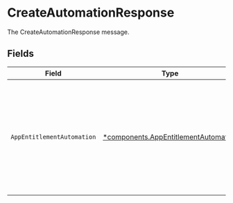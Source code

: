 # CreateAutomationResponse

The CreateAutomationResponse message.


## Fields

| Field                                                                                                                                                                                               | Type                                                                                                                                                                                                | Required                                                                                                                                                                                            | Description                                                                                                                                                                                         |
| --------------------------------------------------------------------------------------------------------------------------------------------------------------------------------------------------- | --------------------------------------------------------------------------------------------------------------------------------------------------------------------------------------------------- | --------------------------------------------------------------------------------------------------------------------------------------------------------------------------------------------------- | --------------------------------------------------------------------------------------------------------------------------------------------------------------------------------------------------- |
| `AppEntitlementAutomation`                                                                                                                                                                          | [*components.AppEntitlementAutomation](../../models/components/appentitlementautomation.md)                                                                                                         | :heavy_minus_sign:                                                                                                                                                                                  | The AppEntitlementAutomation message.<br/><br/>This message contains a oneof named conditions. Only a single field of the following list may be set at a time:<br/>  - none<br/>  - entitlements<br/>  - cel<br/>  - basic<br/> |